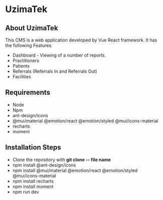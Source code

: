 # UzimaTek
## About UzimaTek

This CMS is a web application developed by Vue React framework. It has the following Features:

- Dashboard - Viewing of a number of reports.
- Practitioners
- Patients
- Referrals (Referrals In and Referrals Out)
- Facilities


## Requirements

- Node
- Npm
- ant-design/icons
- @mui/material @emotion/react @emotion/styled @mui/icons-material
- recharts
- moment

## Installation Steps

- Clone the repository with **git clone -- file name**
- npm install @ant-design/icons
- npm install @mui/material @emotion/react @emotion/styled @mui/icons-material
- npm install recharts
- npm install moment
- npm run dev
